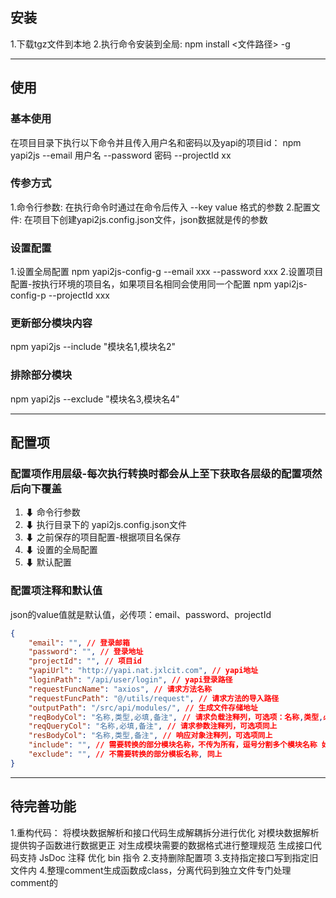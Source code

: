## 安装

1.下载tgz文件到本地
2.执行命令安装到全局: npm install <文件路径> -g

-------------------------------------------------------------------------
## 使用

### 基本使用
在项目目录下执行以下命令并且传入用户名和密码以及yapi的项目id：
npm yapi2js --email 用户名 --password 密码 --projectId xx

### 传参方式
1.命令行参数: 在执行命令时通过在命令后传入 --key value 格式的参数
2.配置文件:   在项目下创建yapi2js.config.json文件，json数据就是传的参数

### 设置配置
1.设置全局配置
    npm yapi2js-config-g --email xxx --password xxx
2.设置项目配置-按执行环境的项目名，如果项目名相同会使用同一个配置
    npm yapi2js-config-p --projectId xxx

### 更新部分模块内容
npm yapi2js --include "模块名1,模块名2"

### 排除部分模块
npm yapi2js --exclude "模块名3,模块名4"

-------------------------------------------------------------------------
## 配置项

### 配置项作用层级-每次执行转换时都会从上至下获取各层级的配置项然后向下覆盖
1. ⬇ 命令行参数
2. ⬇ 执行目录下的 yapi2js.config.json文件
3. ⬇ 之前保存的项目配置-根据项目名保存
4. ⬇ 设置的全局配置
5. ⬇ 默认配置   

### 配置项注释和默认值
json的value值就是默认值，必传项：email、password、projectId
```json
{
    "email": "", // 登录邮箱
    "password": "", // 登录地址
    "projectId": "", // 项目id
    "yapiUrl": "http://yapi.nat.jxlcit.com", // yapi地址
    "loginPath": "/api/user/login", // yapi登录路径
    "requestFuncName": "axios", // 请求方法名称
    "requestFuncPath": "@/utils/request", // 请求方法的导入路径
    "outputPath": "/src/api/modules/", // 生成文件存储地址
    "reqBodyCol": "名称,类型,必填,备注", // 请求负载注释列，可选项：名称,类型,必填,默认值,备注
    "reqQueryCol": "名称,必填,备注", // 请求参数注释列，可选项同上
    "resBodyCol": "名称,类型,备注", // 响应对象注释列，可选项同上
    "include": "", // 需要转换的部分模块名称，不传为所有，逗号分割多个模块名称 如果两个都传则先过滤 include 项再过滤 exclude 项
    "exclude": "", // 不需要转换的部分模板名称, 同上
}
```
-------------------------------------------------------------------------
## 待完善功能

1.重构代码：
    将模块数据解析和接口代码生成解耦拆分进行优化
    对模块数据解析提供钩子函数进行数据更正
    对生成模块需要的数据格式进行整理规范
    生成接口代码支持 JsDoc 注释
    优化 bin 指令
2.支持删除配置项
3.支持指定接口写到指定旧文件内
4.整理comment生成函数成class，分离代码到独立文件专门处理comment的
